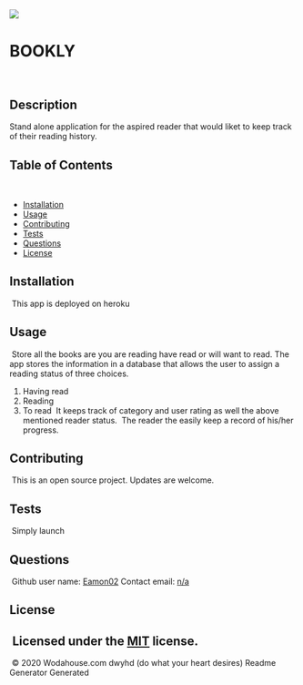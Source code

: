 ![](https://img.shields.io/apm/l/vim-mode)
---
# BOOKLY
​
## Description 
Stand alone application for the aspired reader that would liket to keep track of their reading history. 
​
## Table of Contents
​
* [Installation](#Installation)
* [Usage](#Usage)
* [Contributing](#Contributing)
* [Tests](#Tests)
* [Questions](#Questions)
* [License](#License)
​
​
## Installation
​
This app is deployed on heroku
​
​
## Usage 
​
Store all the books are you are reading have read or will want to read. The app stores the information in a database that allows the user to assign a reading status of three choices. 
1. Having read
2. Reading
3. To read
​
It keeps track of category and user rating as well the above mentioned reader status. 
​
The reader the easily keep a record of his/her progress.
​
​
## Contributing
​
This is an open source project. Updates are welcome.
​
​
## Tests
​
Simply launch
​
​
## Questions
​
Github user name: [Eamon02](https://github.com/Eamon02)
​
Contact email: [n/a](mailto:n/a)
​
## License
​
Licensed under the [MIT](MIT%20License.txt) license.
​
---
​
© 2020 Wodahouse.com dwyhd (do what your heart desires) Readme Generator Generated